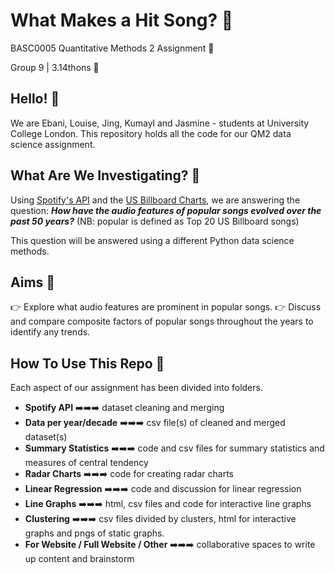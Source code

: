 # What Makes a Hit Song? 🎵
BASC0005 Quantitative Methods 2 Assignment 🦕

Group 9 | 3.14thons 🐍

## Hello! 👋
We are Ebani, Louise, Jing, Kumayl and Jasmine - students at University College London. This repository holds all the code for our QM2 data science assignment. 


## What Are We Investigating? 🤔
Using [Spotify's API](https://developer.spotify.com/documentation/web-api/) and the [US Billboard Charts](https://www.billboard.com/charts/hot-100), we are answering the question: ***How have the audio features of  popular songs evolved over the past 50 years?*** (NB: popular is defined as Top 20 US Billboard songs)

This question will be answered using a different Python data science methods. 

## Aims 🎯

👉  Explore what audio features are prominent in popular songs. 
👉  Discuss and compare composite factors of popular songs throughout the years to identify any trends. 

## How To Use This Repo 📝
Each aspect of our assignment has been divided into folders. 

 - **Spotify API** ➡️➡️➡️ dataset cleaning and merging
 -  **Data per year/decade** ➡️➡️➡️ csv file(s) of cleaned and merged dataset(s)
 - **Summary Statistics** ➡️➡️➡️ code and csv files for summary statistics and measures of central tendency
 - **Radar Charts** ➡️➡️➡️ code for creating radar charts
 - **Linear Regression** ➡️➡️➡️  code and discussion for linear regression
 - **Line Graphs** ➡️➡️➡️ html, csv files and code for interactive line graphs
 - **Clustering** ➡️➡️➡️ csv files divided by clusters, html for interactive graphs and pngs of static graphs. 
 - **For Website / Full Website / Other** ➡️➡️➡️  collaborative spaces to write up content and brainstorm


